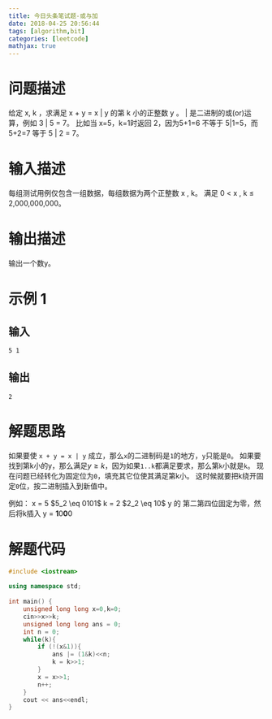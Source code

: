 ```yaml
---
title: 今日头条笔试题-或与加
date: 2018-04-25 20:56:44
tags: [algorithm,bit]
categories: [leetcode]
mathjax: true
---
```


# 问题描述

给定 x, k ，求满足 x + y = x | y 的第 k 小的正整数 y 。 | 是二进制的或(or)运算，例如 3 | 5 = 7。
比如当 x=5，k=1时返回 2，因为5+1=6 不等于 5|1=5，而 5+2=7 等于 5 | 2 = 7。

# 输入描述

每组测试用例仅包含一组数据，每组数据为两个正整数 x , k。 满足 0 < x , k ≤ 2,000,000,000。

# 输出描述

输出一个数y。

# 示例 1
## 输入
```
5 1
```

## 输出
```
2
```

# 解题思路

如果要使 `x + y = x | y` 成立，那么`x`的二进制码是`1`的地方，`y`只能是`0`。
如果要找到第k小的y，那么满足$y \ge k$，因为如果`1..k`都满足要求，那么第`k`小就是`k`。
现在问题已经转化为固定位为`0`，填充其它位使其满足第k小。
这时候就要把k绕开固定`0`位，按二进制插入到新值中。
<!-- more -->
例如：
x = 5
$5_2 \eq 0101$
k = 2
$2_2 \eq 10$
y 的 第二第四位固定为零，然后将k插入
y = **1**0**0**0

# 解题代码

``` c++
#include <iostream>
 
using namespace std;
 
int main() {
    unsigned long long x=0,k=0;
    cin>>x>>k;
    unsigned long long ans = 0;
    int n = 0;
    while(k){
        if (!(x&1)){
            ans |= (1&k)<<n;
            k = k>>1;
        }
        x = x>>1;
        n++;
    }
    cout << ans<<endl;
}
```

